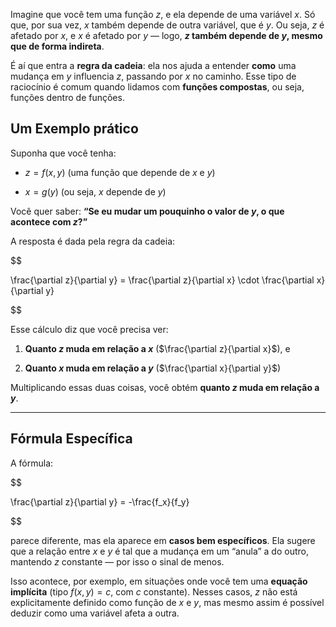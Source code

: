 Imagine que você tem uma função $z$, e ela depende de uma variável $x$. Só que, por sua vez, $x$ também depende de outra variável, que é $y$. Ou seja, $z$ é afetado por $x$, e $x$ é afetado por $y$ — logo, **$z$ também depende de $y$, mesmo que de forma indireta**.

É aí que entra a **regra da cadeia**: ela nos ajuda a entender **como** uma mudança em $y$ influencia $z$, passando por $x$ no caminho. Esse tipo de raciocínio é comum quando lidamos com **funções compostas**, ou seja, funções dentro de funções.

## Um Exemplo prático

Suponha que você tenha:

- $z = f(x, y)$ (uma função que depende de $x$ e $y$)

- $x = g(y)$ (ou seja, $x$ depende de $y$)

Você quer saber: **“Se eu mudar um pouquinho o valor de $y$, o que acontece com $z$?”**

A resposta é dada pela regra da cadeia:

$$

\frac{\partial z}{\partial y} = \frac{\partial z}{\partial x} \cdot \frac{\partial x}{\partial y}

$$

Esse cálculo diz que você precisa ver:

1. **Quanto $z$ muda em relação a $x$** ($\frac{\partial z}{\partial x}$), e

2. **Quanto $x$ muda em relação a $y$** ($\frac{\partial x}{\partial y}$)

Multiplicando essas duas coisas, você obtém **quanto $z$ muda em relação a $y$**.

---

## Fórmula Específica

A fórmula:

$$

\frac{\partial z}{\partial y} = -\frac{f_x}{f_y}

$$

parece diferente, mas ela aparece em **casos bem específicos**. Ela sugere que a relação entre $x$ e $y$ é tal que a mudança em um “anula” a do outro, mantendo $z$ constante — por isso o sinal de menos.

Isso acontece, por exemplo, em situações onde você tem uma **equação implícita** (tipo $f(x, y) = c$, com $c$ constante). Nesses casos, $z$ não está explicitamente definido como função de $x$ e $y$, mas mesmo assim é possível deduzir como uma variável afeta a outra.
